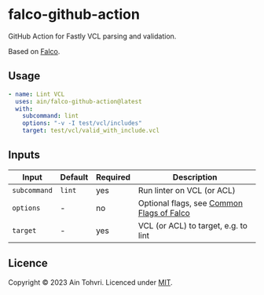 # falco-github-action

GitHub Action for Fastly VCL parsing and validation.

Based on [Falco](https://github.com/ysugimoto/falco).

## Usage

```yaml
- name: Lint VCL
  uses: ain/falco-github-action@latest
  with:
    subcommand: lint
    options: "-v -I test/vcl/includes"
    target: test/vcl/valid_with_include.vcl
```

## Inputs

| Input | Default | Required | Description |
| ----- | ------- | -------- | ----------- |
| `subcommand` | `lint` | yes | Run linter on VCL (or ACL) |
| `options` | - | no | Optional flags, see [Common Flags of Falco](https://github.com/ysugimoto/falco#usage) |
| `target` | - | yes | VCL (or ACL) to target, e.g. to lint |

## Licence

Copyright © 2023 Ain Tohvri. Licenced under [MIT](LICENSE).
